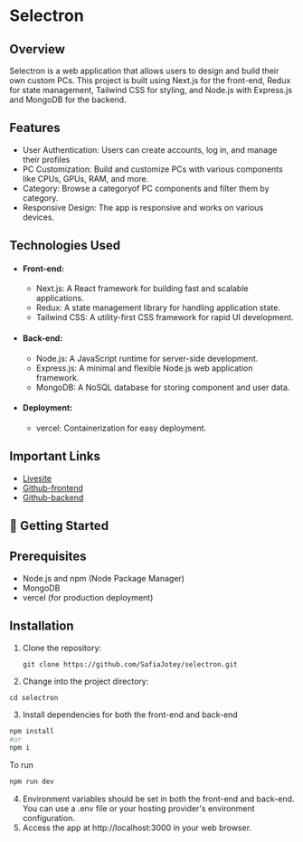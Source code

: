 
# Selectron
## Overview
Selectron is a web application that allows users to design and build their own custom PCs. This project is built using Next.js for the front-end, Redux for state management, Tailwind CSS for styling, and Node.js with Express.js and MongoDB for the backend.

## Features

- User Authentication: Users can create accounts, log in, and manage their profiles
- PC Customization: Build and customize PCs with various components like CPUs, GPUs, RAM, and more.
- Category: Browse a categoryof PC components and filter them by category.
- Responsive Design: The app is responsive and works on various devices.

## Technologies Used
- #### Front-end:
    - Next.js: A React framework for building fast and scalable applications.
    - Redux: A state management library for handling application state.
    - Tailwind CSS: A utility-first CSS framework for rapid UI development.

- #### Back-end:
    - Node.js: A JavaScript runtime for server-side development.
    - Express.js: A minimal and flexible Node.js web application framework.
    - MongoDB: A NoSQL database for storing component and user data.

- #### Deployment:
    - vercel: Containerization for easy deployment.
   

## Important Links

 - [Livesite](https://selectron.vercel.app/)
 - [Github-frontend](https://github.com/SafiaJotey/selectron)
 - [Github-backend](https://github.com/SafiaJotey/selectron-server)

 
## 🚀 Getting Started

## Prerequisites
 
- Node.js and npm (Node Package Manager)
- MongoDB
- vercel (for production deployment)

## Installation
 1. Clone the repository: 

    ```
    git clone https://github.com/SafiaJotey/selectron.git

    ```
2. Change into the project directory: 
```
cd selectron
```
3. Install dependencies for both the front-end and 
back-end

```bash
npm install
#or
npm i
```
To run
```bash
npm run dev
```

4. Environment variables should be set in both the front-end and back-end. You can use a .env file or your hosting provider's environment configuration.
5. Access the app at http://localhost:3000 in your web browser.